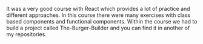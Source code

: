 It was a very good course with React which provides a lot of practice and different approaches.
In this course there were many exercises with class based components and functional components.
Within the course we had to build a project called The-Burger-Builder and you can find it in another of my repositories.
